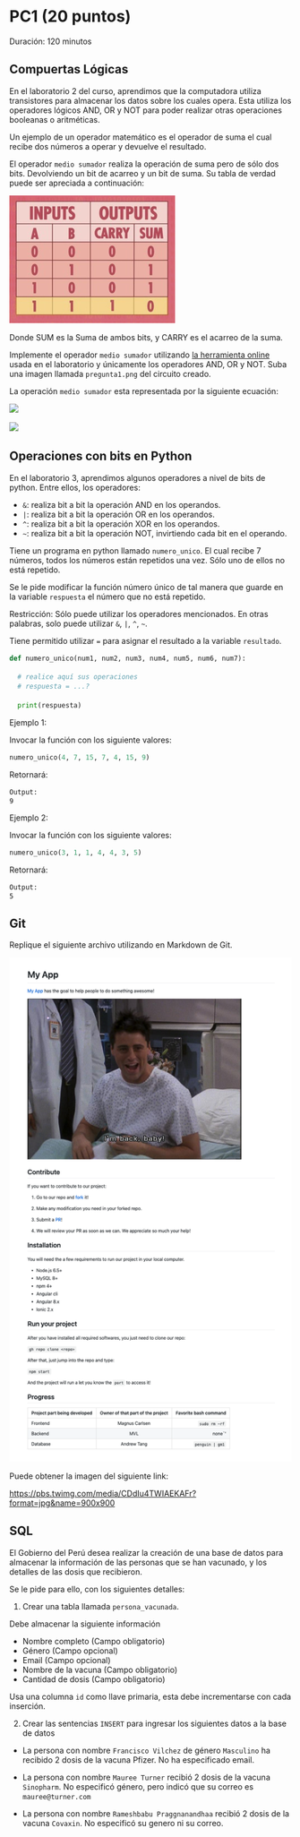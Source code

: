 # PC1 (20 puntos)

Duración: 120 minutos

## Compuertas Lógicas

En el laboratorio 2 del curso, aprendimos que la computadora utiliza transistores para almacenar los datos sobre los cuales opera. Esta utiliza los operadores lógicos AND, OR y NOT para poder realizar otras operaciones booleanas o aritméticas.

Un ejemplo de un operador matemático es el operador de suma el cual recibe dos números a operar y devuelve el resultado.

El operador `medio sumador` realiza la operación de suma pero de sólo dos bits. Devolviendo un bit de acarreo y un bit de suma. Su tabla de verdad puede ser apreciada a continuación:

![](./figures/suma.jpg)

Donde SUM es la Suma de ambos bits, y CARRY es el acarreo de la suma.

Implemente el operador `medio sumador` utilizando [la herramienta online](https://academo.org/demos/logic-gate-simulator/) usada en el laboratorio y únicamente los operadores AND, OR y NOT. Suba una imagen llamada `pregunta1.png` del circuito creado.

La operación `medio sumador` esta representada por la siguiente ecuación:

![](https://latex.codecogs.com/svg.latex?\Large&space;SUM=A\overline{B}\cdot{}B\overline{A})

![](https://latex.codecogs.com/svg.latex?\Large&space;CARRY=A\cdot{}B)


## Operaciones con bits en Python

En el laboratorio 3, aprendimos algunos operadores a nivel de bits de python. Entre ellos, los operadores:
- `&`: realiza bit a bit la operación AND en los operandos.
- `|`: realiza bit a bit la operación OR en los operandos.
- `^`: realiza bit a bit la operación XOR en los operandos.
- `~`: realiza bit a bit la operación NOT, invirtiendo cada bit en el operando.


Tiene un programa en python llamado `numero_unico`. El cual recibe 7 números, todos los números están repetidos una vez. Sólo uno de ellos no está repetido.

Se le pide modificar la función número único de tal manera que guarde en la variable `respuesta` el número que no está repetido.

Restricción: Sólo puede utilizar los operadores mencionados. En otras palabras, solo puede utilizar `&`, `|`, `^`, `~`.

Tiene permitido utilizar `=` para asignar el resultado a la variable `resultado`.

```python
def numero_unico(num1, num2, num3, num4, num5, num6, num7):

  # realice aquí sus operaciones
  # respuesta = ...?
  
  print(respuesta)
```

Ejemplo 1:

Invocar la función con los siguiente valores:

```python
numero_unico(4, 7, 15, 7, 4, 15, 9)
```
Retornará:
```
Output:
9
```

Ejemplo 2:

Invocar la función con los siguiente valores:

```python
numero_unico(3, 1, 1, 4, 4, 3, 5)
```
Retornará:
```
Output:
5
```

## Git

Replique el siguiente archivo utilizando en Markdown de Git.

![](./figures/pregunta3.png)

Puede obtener la imagen del siguiente link:

https://pbs.twimg.com/media/CDdIu4TWIAEKAFr?format=jpg&name=900x900

## SQL

El Gobierno del Perú desea realizar la creación de una base de datos para almacenar la información de las personas que se han vacunado, y los detalles de las dosis que recibieron.

Se le pide para ello, con los siguientes detalles:

1. Crear una tabla llamada `persona_vacunada`.

Debe almacenar la siguiente información

- Nombre completo (Campo obligatorio)
- Género (Campo opcional)
- Email (Campo opcional)
- Nombre de la vacuna (Campo obligatorio)
- Cantidad de dosis (Campo obligatorio)

Usa una columna `id` como llave primaria, esta debe incrementarse con cada inserción.

2. Crear las sentencias `INSERT` para ingresar los siguientes datos a la base de datos

- La persona con nombre `Francisco Vilchez` de género `Masculino` ha recibido 2 dosis de la vacuna Pfizer. No ha especificado email.

- La persona con nombre `Mauree Turner` recibió 2 dosis de la vacuna `Sinopharm`. No especificó género, pero indicó que su correo es `mauree@turner.com`

- La persona con nombre `Rameshbabu Praggnanandhaa` recibió 2 dosis de la vacuna `Covaxin`. No especificó su genero ni su correo.